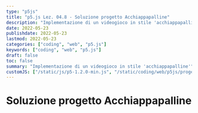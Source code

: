 ```yaml
---
type: "p5js"
title: "p5.js Lez. 04.8 - Soluzione progetto Acchiappapalline"
description: "Implementazione di un videogioco in stile 'acchiappapalline'"
date: 2022-05-23
publishdate: 2022-05-23
lastmod: 2022-05-23
categories: ["coding", "web", "p5.js"]
keywords: ["coding", "web", "p5.js"]
draft: false
toc: false
summary: "Implementazione di un videogioco in stile 'acchiappapalline'"
customJS: ["/static/js/p5-1.2.0-min.js", "/static/coding/web/p5js/progettoAcchiappapallineSoluzione.js"]
---
```


# Soluzione progetto Acchiappapalline

<div id="acchiappapalline"></div>
